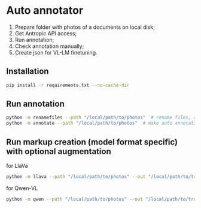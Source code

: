Auto annotator
===

1. Prepare folder with photos of a documents on local disk;
2. Get Antropic API access;
3. Run annotation;
4. Check annotation manually;
5. Create json for VL-LM finetuning.

## Installation

```bash
pip install -r requirements.txt --no-cache-dir
```

## Run annotation

```bash
python -m renamefiles --path "/local/path/to/photos"  # rename files, resize heavy photos 
python -m annotate --path "/local/path/to/photos"  # make auto annotation for photos
```

## Run markup creation (model format specific) with optional augmentation

for LlaVa

```bash
python -m llava --path "/local/path/to/photos" --out "/local/path/to/train" --augment 3  
```

for Qwen-VL

```bash
python -m qwen --path "/local/path/to/photos" --out "/local/path/to/train" --augment 3
```



